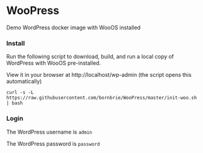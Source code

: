 # WooPress
Demo WordPress docker image with WooOS installed

### Install
Run the following script to download, build, and run a local copy of WordPress with WooOS pre-installed.

View it in your browser at http://localhost/wp-admin (the script opens this automatically)

`curl -s -L https://raw.githubusercontent.com/bornbrie/WooPress/master/init-woo.sh | bash`

### Login

The WordPress username is `admin`

The WordPress password is `password`
